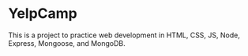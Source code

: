 # YelpCamp
This is a project to practice web development in HTML, CSS, JS, Node, Express, Mongoose, and MongoDB.
